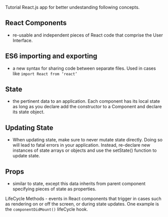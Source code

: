 Tutorial React.js app for better undestanding following concepts. 

## React Components
- re-usable and independent pieces of React code that comprise the User Interface.

## ES6 importing and exporting
- a new syntax for sharing code between separate files. Used in cases like `import React from ‘react’`

## State
- the pertinent data to an application. Each component has its local state as long as you declare add the constructor to a Component and declare its state object.

## Updating State
- When updating state, make sure to never mutate state directly. Doing so will lead to fatal errors in your application. Instead, re-declare new instances of state arrays or objects and use the setState() function to update state.

## Props
- similar to state, except this data inherits from parent component specifying pieces of state as properties.

LifeCycle Methods - events in React components that trigger in cases such as rendering on or off the screen, or during state updates. One example is the `componentDidMount()` lifeCycle hook.